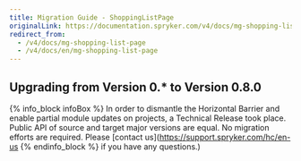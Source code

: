 ```yaml
---
title: Migration Guide - ShoppingListPage
originalLink: https://documentation.spryker.com/v4/docs/mg-shopping-list-page
redirect_from:
  - /v4/docs/mg-shopping-list-page
  - /v4/docs/en/mg-shopping-list-page
---
```


## Upgrading from Version 0.* to Version 0.8.0
{% info_block infoBox %}
In order to dismantle the Horizontal Barrier and enable partial module updates on projects, a Technical Release took place. Public API of source and target major versions are equal. No migration efforts are required. Please [contact us](https://support.spryker.com/hc/en-us
{% endinfo_block %} if you have any questions.)


